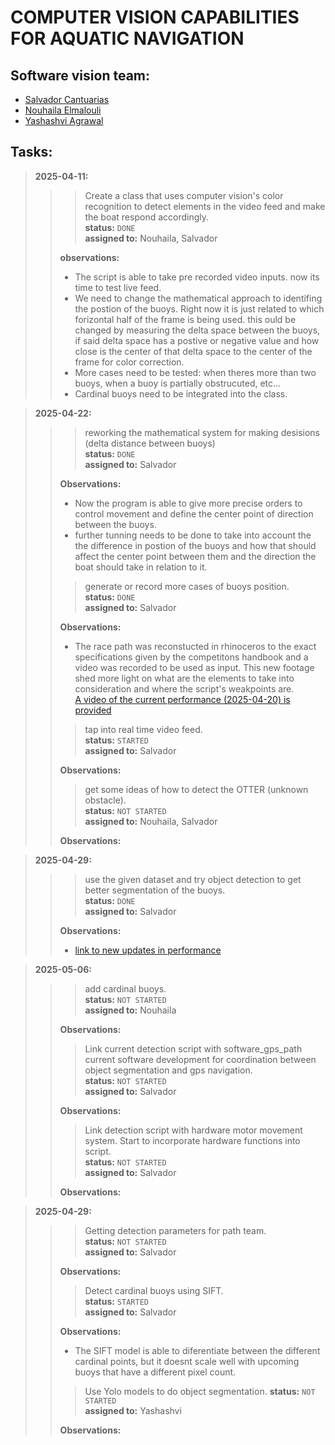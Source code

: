 # COMPUTER VISION CAPABILITIES FOR AQUATIC NAVIGATION



## Software vision team:
- [Salvador Cantuarias](https://www.linkedin.com/in/salvador-cantuarias-bb5715268/)
- [Nouhaila Elmalouli](https://www.linkedin.com/in/nouhaila-elmalouli-46517a208/)
- [Yashashvi Agrawal](https://www.linkedin.com/in/yashashvi-agrawal-b8a921200/)

## Tasks:
>**2025-04-11:** <br>
>>>Create a class that uses computer vision's color recognition to detect elements in the video feed and make the boat respond accordingly.<br>
>>>**status:** `DONE`<br>
>>>**assigned to:** Nouhaila, Salvador<br>
>>
>>**observations:** <br>
>>- The script is able to take pre recorded video inputs. now its time to test live feed.<br>
>>- We need to change the mathematical approach to identifing the postion of the buoys. Right now it is just related to which forizontal half of the frame is being used. this ould be changed by measuring the delta space between the buoys, if said delta space has a postive or negative value and how close is the center of that delta space to the center of the frame for color correction.<br>
>>- More cases need to be tested: when theres more than two buoys, when a buoy is partially obstrucuted, etc...<br>
>>- Cardinal buoys need to be integrated into the class.

>**2025-04-22:** <br>
>>>reworking the mathematical system for making desisions (delta distance between buoys)<br>
>>>**status:** `DONE`<br>
>>>**assigned to:** Salvador<br>
>>
>>**Observations:** <br>
>>- Now the program is able to give more precise orders to control movement and define the center point of direction between the buoys.
>>- further tunning needs to be done to take into account the the difference in postion of the buoys and how that should affect the center point between them and the direction the boat should take in relation to it.
>>
>>>generate or record more cases of buoys position.<br>
>>>**status:** `DONE`<br>
>>>**assigned to:** Salvador <br>
>>
>>**Observations:** <br>
>>- The race path was reconstucted in rhinoceros to the exact specifications given by the competitons handbook and a video was recorded to be used as input. This new footage shed more light on what are the elements to take into consideration and where the script's weakpoints are.<br> [A video of the current performance (2025-04-20) is provided](https://youtu.be/pIJFHZwhgWk)
>>
>>>tap into real time video feed.<br>
>>>**status:** `STARTED`<br>
>>>**assigned to:** Salvador<br>
>>
>>**Observations:** <br>
>>
>>>get some ideas of how to detect the OTTER (unknown obstacle).<br>
>>>**status:** `NOT STARTED`<br>
>>>**assigned to:** Nouhaila, Salvador<br>
>>
>>**Observations:** <br>

>**2025-04-29:** <br>
>>>use the given dataset and try object detection to get better segmentation of the buoys.<br>
>>>**status:** `DONE`<br>
>>>**assigned to:** Salvador<br>
>>
>>**Observations:** <br>
>>- [link to new updates in performance](https://youtu.be/HbUlDyNRyM8)

>**2025-05-06:** <br>
>>>add cardinal buoys.<br>
>>>**status:** `NOT STARTED`<br>
>>>**assigned to:** Nouhaila <br>
>>
>>**Observations:** <br>
>>
>>>Link current detection script with software_gps_path current software development for coordination between object segmentation and gps navigation.<br>
>>**status:** `NOT STARTED`<br>
>>>**assigned to:** Salvador<br>
>>
>>**Observations:** <br>
>>
>>>Link detection script with hardware motor movement system. Start to incorporate hardware functions into script.<br>
>>**status:** `NOT STARTED`<br>
>>>**assigned to:** Salvador<br>
>>
>>**Observations:** <br>

>**2025-04-29:** <br>
>>>Getting detection parameters for path team.<br>
>>>**status:** `NOT STARTED`<br>
>>>**assigned to:** Salvador<br>
>>
>>**Observations:** <br>
>>
>>>Detect cardinal buoys using SIFT.<br>
>>>**status:** `STARTED`<br>
>>>**assigned to:** Salvador<br>
>>
>>**Observations:** <br>
>>- The SIFT model is able to diferentiate between the different cardinal points, but it doesnt scale well with upcoming buoys that have a different pixel count.
>>
>>>Use Yolo models to do object segmentation.
>>**status:** `NOT STARTED`<br>
>>**assigned to:** Yashashvi<br>
>>
>>**Observations:**<br>
>>
